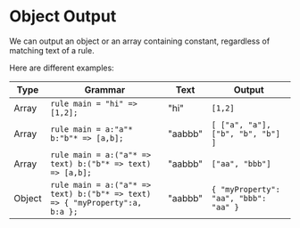 # Object Output

We can output an object or an array containing constant, regardless of matching text of a rule.

Here are different examples:

Type|Grammar|Text|Output
-|-|-|-
Array|`rule main = "hi" => [1,2];`|"hi"|`[1,2]`
Array|`rule main = a:"a"* b:"b"* => [a,b];`|"aabbb"|`[ ["a", "a"],["b", "b", "b"] ]`
Array|`rule main = a:("a"* => text) b:("b"* => text) => [a,b];`|"aabbb"|`["aa", "bbb"]`
Object|`rule main = a:("a"* => text) b:("b"* => text) => { "myProperty":a, b:a };`|"aabbb"|`{ "myProperty": "aa", "bbb": "aa" }`
